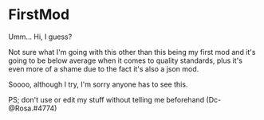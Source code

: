 # FirstMod

Umm... Hi, I guess?

Not sure what I'm going with this other than this being my first mod and it's going to be below average when it comes to quality standards, plus it's even more of a shame due to the fact it's also a json mod.

Soooo, although I try, I'm sorry anyone has to see this.

PS; don't use or edit my stuff without telling me beforehand (Dc-@Rosa.#4774)
